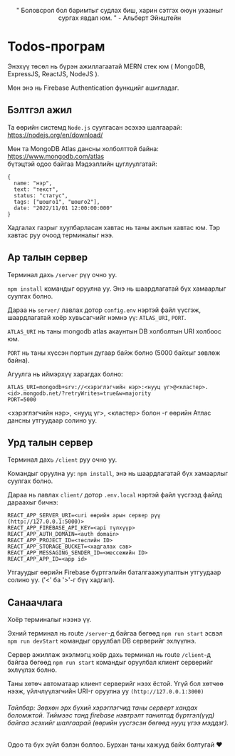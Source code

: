<p align=center>" Боловсрол бол баримтыг судлах биш, харин сэтгэх оюун ухааныг сургах явдал юм. " - Альберт Эйнштейн</p>

# Todos-програм  

Энэхүү төсөл нь бүрэн ажиллагаатай MERN стек юм ( MongoDB, ExpressJS, ReactJS, NodeJS ).  

Мөн энэ нь Firebase Authentication функцийг ашигладаг.  

## Бэлтгэл ажил  

Та өөрийн системд `Node.js` суулгасан эсэхээ шалгаарай: https://nodejs.org/en/download/  

Мөн та MongoDB Atlas дансны холболттой байна: https://www.mongodb.com/atlas  
бүтэцтэй одоо байгаа Мэдээллийн цуглуулгатай:  
```
{
  name: "нэр",
  text: "текст",
  status: "статус",
  tags: ["шошго1", "шошго2"],
  date: "2022/11/01 12:00:00:000"
}
```  

Хадгалах газрыг хуулбарласан хавтас нь таны ажлын хавтас юм. Тэр хавтас руу очоод терминалыг нээ.  

## Ар талын сервер  

Терминал дахь `/server` рүү очно уу.

`npm install` командыг оруулна уу. Энэ нь шаардлагатай бүх хамаарлыг суулгах болно.  

Дараа нь `server/` лавлах дотор `config.env` нэртэй файл үүсгэж, шаардлагатай хоёр хувьсагчийг нэмнэ үү: `ATLAS_URI`, `PORT`.  

`ATLAS_URI` нь таны mongodb atlas акаунтын DB холболтын URI холбоос юм.  

`PORT` нь таны хүссэн портын дугаар байж болно (5000 байхыг зөвлөж байна).  

Агуулга нь иймэрхүү харагдах болно:  
```
ATLAS_URI=mongodb+srv://<хэрэглэгчийн нэр>:<нууц үг>@<кластер>.<id>.mongodb.net/?retryWrites=true&w=majority  
PORT=5000
```  
<хэрэглэгчийн нэр>, <нууц үг>, <кластер> болон <id>-г өөрийн Атлас дансны утгуудаар солино уу.  

## Урд талын сервер  
  
Терминал дахь `/client` руу очно уу.  

Командыг оруулна уу: `npm install`, энэ нь шаардлагатай бүх хамаарлыг суулгах болно.  

Дараа нь лавлах `client/` дотор `.env.local` нэртэй файл үүсгээд файлд дараахыг бичнэ:  
```
REACT_APP_SERVER_URI=<uri өөрийн арын сервер рүү (http://127.0.0.1:5000)>
REACT_APP_FIREBASE_API_KEY=<api түлхүүр>
REACT_APP_AUTH_DOMAIN=<auth domain>
REACT_APP_PROJECT_ID=<төслийн ID>
REACT_APP_STORAGE_BUCKET=<хадгалах сав>
REACT_APP_MESSAGING_SENDER_ID=<мессежийн ID>
REACT_APP_APP_ID=<app id>
```  
Утгауудыг өөрийн Firebase бүртгэлийн баталгаажуулалтын утгуудаар солино уу. ('<' ба '>'-г бүү хадгал).  
  
## Санаачлага  
  
Хоёр терминалыг нээнэ үү.  

Эхний терминал нь route `/server`-д байгаа бөгөөд `npm run start` эсвэл `npm run devStart` командыг оруулбал DB серверийг эхлүүлнэ.  

Сервер ажиллаж эхэлмэгц хоёр дахь терминал нь route `/client`-д байгаа бөгөөд `npm run start` командыг оруулбал клиент серверийг эхлүүлэх болно.  

Таны хөтөч автоматаар клиент серверийг нээх ёстой. Үгүй бол хөтчөө нээж, үйлчлүүлэгчийн URI-г оруулна уу `(http://127.0.0.1:3000)`  

###### Тайлбар: Зөвхөн эрх бүхий хэрэглэгчид таны серверт хандах боломжтой. Тиймээс танд firebase нэвтрэлт танилтад бүртгэл(үүд) байгаа эсэхийг шалгаарай (өөрийн үүсгэсэн бөгөөд нууц үгээ мэддэг).  

Одоо та бүх зүйл бэлэн боллоо. Бурхан таны хажууд байх болтугай ❤️
